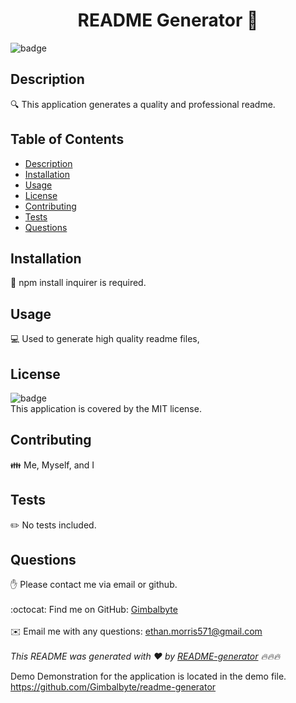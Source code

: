 
<h1 align="center">README Generator 👋</h1>

![badge](https://img.shields.io/badge/license-MIT-brightgreen)<br />
## Description
🔍 This application generates a quality and professional readme.
## Table of Contents
- [Description](#description)
- [Installation](#installation)
- [Usage](#usage)
- [License](#license)
- [Contributing](#contributing)
- [Tests](#tests)
- [Questions](#questions)
## Installation
💾 npm install inquirer is required.
## Usage
💻 Used to generate high quality readme files,
## License
![badge](https://img.shields.io/badge/license-MIT-brightgreen)
<br />
This application is covered by the MIT license. 
## Contributing
👪 Me, Myself, and I
## Tests
✏️ No tests included.
## Questions
✋ Please contact me via email or github.<br />
<br />
:octocat: Find me on GitHub: [Gimbalbyte](https://github.com/Gimbalbyte)<br />
<br />
✉️ Email me with any questions: ethan.morris571@gmail.com<br /><br />
_This README was generated with ❤️ by [README-generator](https://github.com/jpd61/README-generator) 🔥🔥🔥_

Demo
    Demonstration for the application is located in the demo file.
    https://github.com/Gimbalbyte/readme-generator